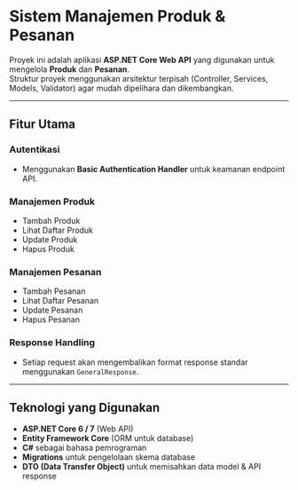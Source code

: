 # Sistem Manajemen Produk & Pesanan

Proyek ini adalah aplikasi **ASP.NET Core Web API** yang digunakan untuk mengelola **Produk** dan **Pesanan**.  
Struktur proyek menggunakan arsitektur terpisah (Controller, Services, Models, Validator) agar mudah dipelihara dan dikembangkan.  

---

## Fitur Utama

### Autentikasi
- Menggunakan **Basic Authentication Handler** untuk keamanan endpoint API.  

### Manajemen Produk
- Tambah Produk  
- Lihat Daftar Produk  
- Update Produk  
- Hapus Produk  

### Manajemen Pesanan
- Tambah Pesanan  
- Lihat Daftar Pesanan  
- Update Pesanan  
- Hapus Pesanan  

### Response Handling
- Setiap request akan mengembalikan format response standar menggunakan `GeneralResponse`.  

---

## Teknologi yang Digunakan
- **ASP.NET Core 6 / 7** (Web API)  
- **Entity Framework Core** (ORM untuk database)  
- **C#** sebagai bahasa pemrograman  
- **Migrations** untuk pengelolaan skema database  
- **DTO (Data Transfer Object)** untuk memisahkan data model & API response  
